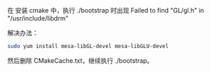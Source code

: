 在 安装 cmake 中，执行 ./bootstrap 时出现  Failed to find "GL/gl.h" in "/usr/include/libdrm"

解决办法：

```sh
sudo yum install mesa-libGL-devel mesa-libGLU-devel
```

然后删除 CMakeCache.txt，继续执行 ./bootstrap。